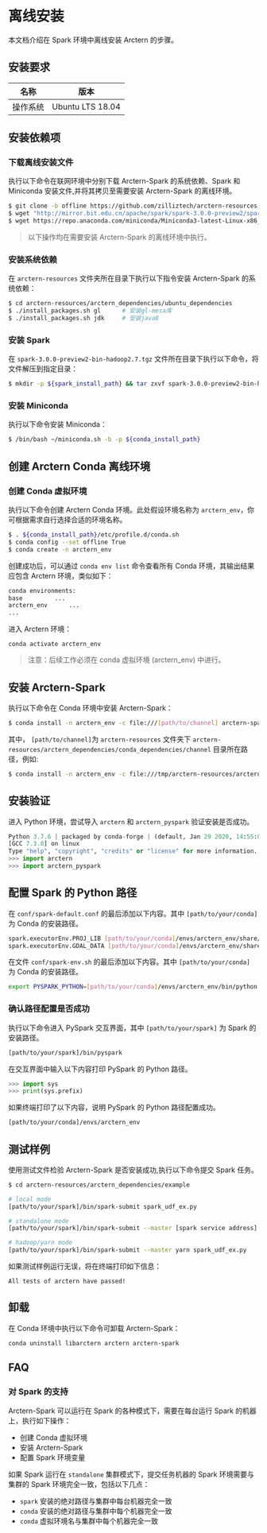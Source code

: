 # 离线安装

本文档介绍在 Spark 环境中离线安装 Arctern 的步骤。

## 安装要求

| 名称     | 版本              |
| -------- | ----------------- |
| 操作系统 | Ubuntu LTS 18.04  |

## <span id = "installdependencies">安装依赖项</span>

### 下载离线安装文件

执行以下命令在联网环境中分别下载 Arctern-Spark 的系统依赖、Spark 和 Miniconda 安装文件,并将其拷贝至需要安装 Arctern-Spark 的离线环境。

```bash
$ git clone -b offline https://github.com/zilliztech/arctern-resources.git
$ wget "http://mirror.bit.edu.cn/apache/spark/spark-3.0.0-preview2/spark-3.0.0-preview2-bin-hadoop2.7.tgz"
$ wget https://repo.anaconda.com/miniconda/Miniconda3-latest-Linux-x86_64.sh -O ~/miniconda.sh  
```

> 以下操作均在需要安装 Arctern-Spark 的离线环境中执行。

### 安装系统依赖

在 `arctern-resources` 文件夹所在目录下执行以下指令安装 Arctern-Spark 的系统依赖：

```bash
$ cd arctern-resources/arctern_dependencies/ubuntu_dependencies
$ ./install_packages.sh gl      # 安装gl-mesa库
$ ./install_packages.sh jdk     # 安装java8
```

### 安装 Spark

在 `spark-3.0.0-preview2-bin-hadoop2.7.tgz` 文件所在目录下执行以下命令，将文件解压到指定目录：

```bash
$ mkdir -p ${spark_install_path} && tar zxvf spark-3.0.0-preview2-bin-hadoop2.7.tgz -C ${spark_install_path}
```

### 安装 Miniconda

执行以下命令安装 Miniconda：

```bash
$ /bin/bash ~/miniconda.sh -b -p ${conda_install_path}
```

## 创建 Arctern Conda 离线环境

### 创建 Conda 虚拟环境

执行以下命令创建 Arctern Conda 环境。此处假设环境名称为 `arctern_env`，你可根据需求自行选择合适的环境名称。

```bash
$ . ${conda_install_path}/etc/profile.d/conda.sh
$ conda config --set offline True
$ conda create -n arctern_env
```

创建成功后，可以通过 `conda env list` 命令查看所有 Conda 环境，其输出结果应包含 Arctern 环境，类似如下：

  ```bash
  conda environments:
  base         ...
  arctern_env      ...
  ...
  ```

 进入 Arctern 环境：

  `conda activate arctern_env`


> 注意：后续工作必须在 conda 虚拟环境 (arctern_env) 中进行。


## 安装 Arctern-Spark

执行以下命令在 Conda 环境中安装 Arctern-Spark：

```bash
$ conda install -n arctern_env -c file:///[path/to/channel] arctern-spark --offline   --override-channels
```

其中， `[path/to/channel]`为 `arctern-resources` 文件夹下 `arctern-resources/arctern_dependencies/conda_dependencies/channel` 目录所在路径，例如:

```bash
$ conda install -n arctern_env -c file:///tmp/arctern-resources/arctern_dependencies/conda_dependencies/channel arctern-spark   --offline --override-channels
```


## 安装验证

进入 Python 环境，尝试导入 `arctern` 和 `arctern_pyspark` 验证安装是否成功。

```python
Python 3.7.6 | packaged by conda-forge | (default, Jan 29 2020, 14:55:04)
[GCC 7.3.0] on linux
Type "help", "copyright", "credits" or "license" for more information.
>>> import arctern
>>> import arctern_pyspark
```

## 配置 Spark 的 Python 路径

在 `conf/spark-default.conf` 的最后添加以下内容。其中 `[path/to/your/conda]` 为 Conda 的安装路径。

```bash
spark.executorEnv.PROJ_LIB [path/to/your/conda]/envs/arctern_env/share/proj
spark.executorEnv.GDAL_DATA [path/to/your/conda]/envs/arctern_env/share/gdal
```

在文件 `conf/spark-env.sh` 的最后添加以下内容。其中 `[path/to/your/conda]` 为 Conda 的安装路径。

```bash
export PYSPARK_PYTHON=[path/to/your/conda]/envs/arctern_env/bin/python
```

### 确认路径配置是否成功

执行以下命令进入 PySpark 交互界面，其中 `[path/to/your/spark]` 为 Spark 的安装路径。

```bash
[path/to/your/spark]/bin/pyspark
```

在交互界面中输入以下内容打印 PySpark 的 Python 路径。
```python
>>> import sys
>>> print(sys.prefix)
```

如果终端打印了以下内容，说明 PySpark 的 Python 路径配置成功。

```bash
[path/to/your/conda]/envs/arctern_env
```

## 测试样例

使用测试文件检验 Arctern-Spark 是否安装成功,执行以下命令提交 Spark 任务。

```bash
$ cd arctern-resources/arctern_dependencies/example

# local mode
[path/to/your/spark]/bin/spark-submit spark_udf_ex.py

# standalone mode
[path/to/your/spark]/bin/spark-submit --master [spark service address] spark_udf_ex.py

# hadoop/yarn mode
[path/to/your/spark]/bin/spark-submit --master yarn spark_udf_ex.py
```

如果测试样例运行无误，将在终端打印如下信息：

```
All tests of arctern have passed!
```

## 卸载

在 Conda 环境中执行以下命令可卸载 Arctern-Spark：

```shell
conda uninstall libarctern arctern arctern-spark
```

## FAQ

### 对 Spark 的支持

Arctern-Spark 可以运行在 Spark 的各种模式下，需要在每台运行 Spark 的机器上，执行如下操作：

* 创建 Conda 虚拟环境
* 安装 Arctern-Spark
* 配置 Spark 环境变量

如果 Spark 运行在 `standalone` 集群模式下，提交任务机器的 Spark 环境需要与集群的 Spark 环境完全一致，包括以下几点：

* `spark` 安装的绝对路径与集群中每台机器完全一致
* `conda` 安装的绝对路径与集群中每个机器完全一致
* `conda` 虚拟环境名与集群中每个机器完全一致
